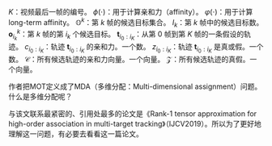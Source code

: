 $K$：视频最后一帧的编号。
$\phi(\cdot)$：用于计算亲和力（affinity）。
$\varphi(\cdot)$：用于计算 long-term affinity。
$\mathbb{O}^{k}$：第 $k$ 帧的候选目标集合。
$I_{k}$：第 $k$ 帧中的候选目标数。
$\mathbf{o}_{i_{k}}^{k}$：第 $k$ 帧的第 $i_{k}$ 个候选目标。
$\textbf{t}_{i_{0}:i_{K}}$：从第 $0$ 帧到第 $K$ 帧的一条假设的轨迹。
$c_{i_{0}:i_{K}}$：轨迹 $\textbf{t}_{i_{0}:i_{K}}$ 的亲和力。一个数。
$z_{i_{0}:i_{K}}$：轨迹 $\textbf{t}_{i_{0}:i_{K}}$ 是真或假。一个数。
$\mathcal{C}$：所有候选轨迹的亲和力向量。一个向量。
$\mathcal{Z}$：所有候选轨迹的真假。一个向量。

作者把MOT定义成了MDA（多维分配：Multi-dimensional assignment）问题。什么是多维分配呢？

与该文联系最紧密的、引用处最多的论文是《Rank-1 tensor approximation for high-order association in multi-target tracking》（IJCV2019）。所以为了更好地理解这一问题，有必要去看看这一篇论文。